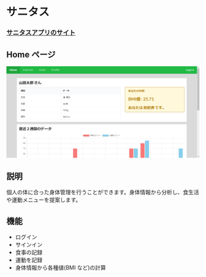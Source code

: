 # サニタス

### [サニタスアプリのサイト](http://team1-final-internship.s3-website-ap-northeast-1.amazonaws.com)

## Home ページ

![画像](./main.png)

## 説明

個人の体に合った身体管理を行うことができます。身体情報から分析し、食生活や運動メニューを提案します。

## 機能

- ログイン
- サインイン
- 食事の記録
- 運動を記録
- 身体情報から各種値(BMI など)の計算
